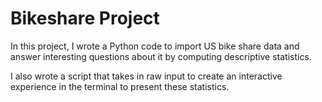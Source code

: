 # Bikeshare Project
In this project, I wrote a Python code to import US bike share data and answer interesting questions about it by computing descriptive statistics. 

I also wrote a script that takes in raw input to create an interactive experience in the terminal to present these statistics.